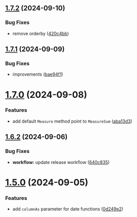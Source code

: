 ## [1.7.2](https://github.com/villagers/querier/compare/v1.7.1...v1.7.2) (2024-09-10)


### Bug Fixes

* remove orderby ([420c4bb](https://github.com/villagers/querier/commit/420c4bbd2ef27f1a8ad53cf394ad9e2d29cd6747))

## [1.7.1](https://github.com/villagers/querier/compare/v1.7.0...v1.7.1) (2024-09-09)


### Bug Fixes

* improvements ([bae94f1](https://github.com/villagers/querier/commit/bae94f16406a9f46bbfc79e220685a9005639308))

# [1.7.0](https://github.com/villagers/querier/compare/v1.6.2...v1.7.0) (2024-09-08)


### Features

* add default `Measure` method point to `MeasureSum` ([aba13d3](https://github.com/villagers/querier/commit/aba13d3764eaedf991fac7885acd4f2b0a2dad34))

## [1.6.2](https://github.com/villagers/querier/compare/v1.6.1...v1.6.2) (2024-09-06)


### Bug Fixes

* **workflow:** update release workflow ([640c835](https://github.com/villagers/querier/commit/640c835e45d5d615e58a9485975c29533af01ba1))

# [1.5.0](https://github.com/villagers/querier/compare/v1.4.2...v1.5.0) (2024-09-05)


### Features

* add `columnAs` parameter for date functions ([0d249e2](https://github.com/villagers/querier/commit/0d249e21e8eac049f8effc321c820187d890af3a))
